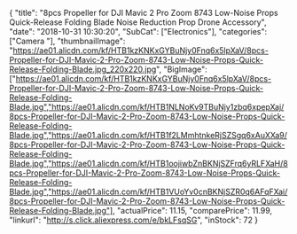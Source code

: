 {
	"title": "8pcs Propeller for DJI Mavic 2 Pro Zoom 8743 Low-Noise Props Quick-Release Folding Blade Noise Reduction Prop Drone Accessory",
	"date": "2018-10-31 10:30:20",
	"SubCat": ["Electronics"],
	"categories": ["Camera "],
	"thumbnailImage": "https://ae01.alicdn.com/kf/HTB1kzKNKxGYBuNjy0Fnq6x5lpXaV/8pcs-Propeller-for-DJI-Mavic-2-Pro-Zoom-8743-Low-Noise-Props-Quick-Release-Folding-Blade.jpg_220x220.jpg",
	"BigImage": ["https://ae01.alicdn.com/kf/HTB1kzKNKxGYBuNjy0Fnq6x5lpXaV/8pcs-Propeller-for-DJI-Mavic-2-Pro-Zoom-8743-Low-Noise-Props-Quick-Release-Folding-Blade.jpg","https://ae01.alicdn.com/kf/HTB1NLNoKv9TBuNjy1zbq6xpepXaj/8pcs-Propeller-for-DJI-Mavic-2-Pro-Zoom-8743-Low-Noise-Props-Quick-Release-Folding-Blade.jpg","https://ae01.alicdn.com/kf/HTB1f2LMmhtnkeRjSZSgq6xAuXXa9/8pcs-Propeller-for-DJI-Mavic-2-Pro-Zoom-8743-Low-Noise-Props-Quick-Release-Folding-Blade.jpg","https://ae01.alicdn.com/kf/HTB1oojiwbZnBKNjSZFrq6yRLFXaH/8pcs-Propeller-for-DJI-Mavic-2-Pro-Zoom-8743-Low-Noise-Props-Quick-Release-Folding-Blade.jpg","https://ae01.alicdn.com/kf/HTB1VUoYv0cnBKNjSZR0q6AFqFXai/8pcs-Propeller-for-DJI-Mavic-2-Pro-Zoom-8743-Low-Noise-Props-Quick-Release-Folding-Blade.jpg"],
	"actualPrice": 11.15,
	"comparePrice": 11.99,
	"linkurl": "http://s.click.aliexpress.com/e/bkLFsqSG",
	"inStock": 72
}
